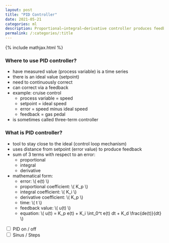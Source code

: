 ```yaml
---
layout: post
title: "PID Controller"
date: 2021-05-21
categories: ml
description: Proportional–integral–derivative controller produces feedback to reduce measured error in the next step.
permalink: /:categories/:title
---
```


{% include mathjax.html %}

### Where to use PID controller?
- have measured value (process variable) is a time series
- there is an ideal value (setpoint)
- need to continuously correct
- can correct via a feedback
- example: cruise control
  - process variable = speed
  - setpoint = ideal speed
  - error = speed minus ideal speed
  - feedback = gas pedal
- is sometimes called three-term controller


### What is PID controller?
- tool to stay close to the ideal (control loop mechanism)
- uses distance from setpoint (error value) to produce feedback
- sum of 3 terms with respect to an error:
  - proportional
  - integral
  - derivative
- mathematical form:
  - error: \\( e(t) \\)
  - proportional coefficient: \\( K_p \\)
  - integral coefficient: \\( K_i \\)
  - derivative coefficient: \\( K_p \\)
  - time: \\( t \\)
  - feedback value: \\( u(t) \\)
  - equation: \\( u(t) = K_p e(t) + K_i \int_0^t e(t) dt + K_d \frac{de(t)}{dt} \\)



<input type="checkbox" id="pidOn" /> PID on / off<br>
<input type="checkbox" id="func" /> Sinus / Steps<br>
<canvas id="canvas" width="500" height="150"></canvas>

<script type="application/javascript">
let config = {amplitude: 5, period: 60, pid: false, kp: 0.2, kd: 0, ki: 0.5, func: sin};

function draw() {
  var canvas = document.getElementById('canvas');
  if (canvas.getContext) {
    let ctx = canvas.getContext('2d');
    let y_middle = canvas.height / 2;
    config.amplitude = y_middle / 4;
    let pix_size = Math.max(Math.min(canvas.width / 50, canvas.height / 50), 1);
    let len = Math.floor(canvas.width / pix_size);
    let values = new Array(len).fill(0);
    let t = 0;
    function tick() {
      values.shift();
      let correction = 0;
      if (config.pid) {
        let prev_error = values[values.length - 1];
        let second_prev_error = values[values.length - 2];
        let derivative = prev_error - second_prev_error;
        let integral = values.reduce((a, b) => a + b, 0)
        correction = prev_error * config.kp + derivative * config.kd + integral * config.ki;
      }
      let new_value = config.func(t++) - correction;
      values.push(new_value);
      ctx.clearRect(0, 0, canvas.width, canvas.height);
      values.forEach((value, i) => {
        ctx.fillStyle = 'rgba(0, 0, 200, 0.5)';
        ctx.fillRect(i * pix_size, y_middle + value * pix_size, pix_size, pix_size);
      })
    }

    // ctx.fillStyle = 'rgb(200, 0, 0)';
    // ctx.fillRect(10, 10, 50, 50);
    //
    // ctx.fillStyle = 'rgba(0, 0, 200, 0.5)';
    // ctx.fillRect(30, 30, 50, 50);

    setInterval(tick, 100);
  }

}

function sin(t) {
  return Math.sin(t++ / config.period * 2 * Math.PI) * config.amplitude
}

function steps(t) {
  if (Math.sin(t++ / config.period * 2 * Math.PI) > 0) {
    return config.amplitude

  } else {
    return - config.amplitude
  }
}

window.addEventListener("load", draw);
document.getElementById('pidOn').addEventListener('change', e => {
  if (e.srcElement.checked) {
    config.pid = true;
  } else {
    config.pid = false;
  }
});

document.getElementById('func').addEventListener('change', e => {
  if (e.srcElement.checked) {
    config.func = steps;
    config.period = 200;
  } else {
    config.period = 60;
    config.func = sin;
  }
});

</script>

